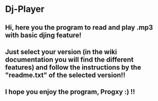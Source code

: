 # Dj-Player

Hi, here you the program to read and play .mp3 with basic djing feature!
--------------------------------------------------------------------------------------------------------------------------------------------------------------------------------
Just select your version (in the wiki documentation you will find the different features) and follow the instructions by the "readme.txt" of the selected version!!
--------------------------------------------------------------------------------------------------------------------------------------------------------------------------------
I hope you enjoy the program, Progxy :) !!
--------------------------------------------------------------------------------------------------------------------------------------------------------------------------------
